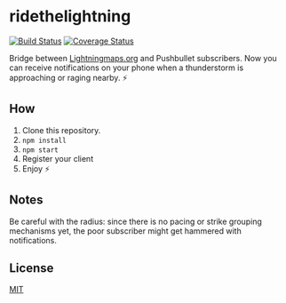 # ridethelightning

[![Build Status][travis-image]][travis-url]
[![Coverage Status][coveralls-image]][coveralls-url]

Bridge between [Lightningmaps.org](http://lightningmaps.org/) and Pushbullet subscribers.
Now you can receive notifications on your phone when a thunderstorm is approaching or raging nearby. ⚡️

## How

1. Clone this repository.
2. `npm install`
3. `npm start`
4. Register your client
5. Enjoy ⚡️

## Notes

Be careful with the radius: since there is no pacing or strike grouping mechanisms yet, the poor subscriber might get hammered with notifications.

## License

[MIT](LICENSE)

[travis-image]: https://img.shields.io/travis/meqif/ridethelightning.svg?style=flat
[travis-url]: https://travis-ci.org/meqif/ridethelightning
[coveralls-image]: https://img.shields.io/coveralls/meqif/ridethelightning.svg?style=flat
[coveralls-url]: https://coveralls.io/r/meqif/ridethelightning?branch=master
